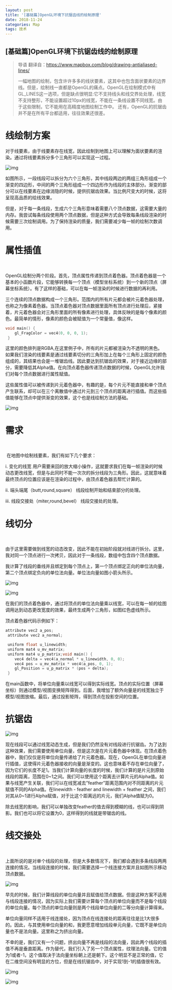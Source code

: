 ```yaml
---
layout: post 
title: '[基础篇]OpenGL环境下抗锯齿线的绘制原理'
date: 2018-11-24
categories: Map
tags: 技术
---
```


## [基础篇]OpenGL环境下抗锯齿线的绘制原理

> 导语 翻译自：https://www.mapbox.com/blog/drawing-antialiased-lines/ 
>
> 一幅地图的绘制，包含许许多多的线状要素，这其中也包含面状要素的边界线。但是，绘制线一直都是OpenGL的痛点。OpenGL在绘制模式中有GL_LINES这一选项，但是缺点很明显:它不支持线头和线交界处处理，线宽不支持整形，不能设置超过10px的线宽，不能在一条线设置不同线宽。由于这些限制，它不能用在高精度地图绘制工作中。 还有，OpenGL的抗锯齿并不是在所有平台都适用，往往效果还很差。

# 线绘制方案

​        对于线要素，由于线要素存在线宽，因此绘制到地图上可以理解为面状要素的渲染。通过将线要素拆分多个三角形可以实现这一过程。

![img](/images/posts/lines/clip_image002.png)

​        如图所示，一段线段可以拆分为六个三角形，其中线段两边的两组三角形组成一个渐变的四边形，中间的两个三角形组成一个四边形作为线段的主体部分。渐变的部分可以在线要素在边缘消隐的时候，提供抗锯齿效果。当比例尺变大的时候，这将呈现高品质的绘线效果。

 

​    但是，对于每一条线段，生成六个三角形意味着需要八个顶点数据，这需要大量的内存。我尝试每条线段使用两个顶点数据，但是这种方式会导致每条线段渲染的时候需要三次绘制调用。为了保持渲染的质量，我们需要减少每一帧的绘制次数调用。

# 属性插值

​    

​        OpenGL绘制分两个阶段。首先，顶点属性传递到顶点着色器。顶点着色器是一个基本的小函数片段，它能够转换每一个顶点（模型坐标系统）到一个新的顶点（屏幕坐标系统）。有了这样的基础，可以在每一帧渲染的时候进行数据的再利用。

​        三个连续的顶点数据构成一个三角形。范围内的所有片元都会被片元着色器处理，也称之为像素着色器。当顶点着色器对顶点数据里面所有顶点进行处理后，紧接着，片元着色器会对三角形里面的所有像素进行处理，具体反映的是每个像素的颜色。最简单的情形，像素的颜色会被赋值为一个常量值，像这样。

```c
void main() {
	gl_FragColor = vec4(0, 0, 0, 1);
 }
```



​        这里的颜色排列是RGBA,在这里例子中，所有的片元都被渲染为不透明的黑色。如果我们渲染的线要素是通过线要素切分的三角形加上在每个三角形上固定的颜色组成的，其结果也会是一堆锯齿线。因此要达到抗锯齿的效果，对于接近边缘的部分，需要降低其Alpha值。在向顶点着色器传递顶点数据的时候，OpenGL允许我们对每个顶点数据进行属性赋值。

​        这些属性值可以被传递到片元着色器中，有趣的是，每个片元不能直接和单个顶点产生联系，却可以在三个离散值中通过片元到三个顶点的距离进行插值。而这些插值能够在顶点中提供渐变的效果，这个也是线绘制方法的基础。

 

![img](/images/posts/lines/clip_image003.jpg)

# 需求

​    

​        在地图中绘制线要素，我们有如下几个要求：

i.          变化的线宽
 用户需要来回的放大缩小操作，这就要求我们在每一帧渲染的时候动态更改线宽，但是与此同时不能一次次的拆分线段为三角形。因此，这就意味着最终顶点的位置应该是在渲染的过程中，由顶点着色器去帮忙计算的。

ii.        端头端尾（butt,round,square）
 线段绘制开始和结束部分的处理。

iii.       线段交接处（miter,round,bevel）
 线段交接处的处理。

#            线切分

​    

​        由于这里需要做到线宽的动态改变，因此不能在初始阶段就对线进行拆分。这里，我对同一个顶点进行一次拷贝，因此对于一条线段，数组中包含四个顶点数据。

​        我计算了线段的垂线并且绑定到每个顶点上，第一个顶点绑定正向的单位法向量，第二个顶点绑定负向的单位法向量。单位法向量如图小箭头所示。

 

![img](/images/posts/lines/clip_image004.jpg)

![img](/images/posts/lines/clip_image005.png)


​         在我们的顶点着色器中，通过将顶点的单位法向量乘以线宽，可以在每一帧的绘图调用达到动态更改宽度的效果，最终生成两个三角形，如图红色虚线所示。

 

顶点着色器代码示例如下：

```c
attribute vec2 a_pos;
 attribute vec2 a_normal;

 uniform float u_linewidth;
 uniform mat4 u_mv_matrix;
 uniform mat4 u_p_matrix;void main() {
	vec4 delta = vec4(a_normal * u_linewidth, 0, 0);
	vec4 pos = u_mv_matrix * vec4(a_pos, 0, 1);
	gl_Position = u_p_matrix * (pos + delta);
 }
```



​        在main函数中，将单位向量乘以线宽可以得到实际线宽。顶点的实际位置（屏幕坐标）则通过模型/视图变换矩阵得到。后面，我增加了额外向量是的线宽独立于模型/视图放缩。最后，通过投影矩阵，得到顶点在投影空间的位置。

# 抗锯齿

![img](/images/posts/lines/clip_image006.jpg)

​        现在线段可以通过线宽动态生成，但是我们仍然没有对线段进行抗锯齿。为了达到这种效果，我们需要使用单位向量，但是这次是在片元着色器中体现。在顶点着色器中，我们仅仅是将单位向量传递给了片元着色器。现在，OpenGL在单位向量进行插值，这使得片元着色器接收的向量是渐变的。这也意味着不存在单位向量了，因为它们的长度不足1。当我们计算向量的长度的时候，我们计算的是片元到原始线段的距离，范围在0~1之间。我们可以使用这个距离去计算片元的Alpha值。如果与线宽产生关联，我们可以在线宽减去”feather”距离范围内对不同距离的片元赋值不同的Alpha值。在linewidth - feather and linewidth + feather 之间，我们对其从0~1进行Alpha赋值，对于比这个距离远的片元，我们Alpha值赋为0。

​        除去线宽的影响，我们可以单独改变feather的值去得到模糊的线，也可以得到阴影。我们也可以将它设置为0，这样得到的线就是带锯齿的线。

# 线交接处

​    

​        上面所说的是对单个线段的处理，但是大多数情况下，我们都会遇到多条线段两两连接的情况。当线段连接的时候，我们需要选择一个线连接方案并且如图所示移动顶点数据。

 

![img](/images/posts/lines/clip_image007.jpg)

​        早先的时候，我们计算线段的单位向量并且赋值给顶点数据。但是这种方案不适用与线段连接的情况，因为实际上我们需要计算每个顶点的单位向量而不是每个线段的单位向量。每个顶点的单位向量则是两个线段单位向量的二等分向量计算得来。

​        单位向量同样不适用于线连接处，因为顶点在线连接处的距离往往是比1大很多的。因此，与其使用单位向量的和，我更愿意增加线段单元向量，它既不是单位向量也不是法向量。这里称之为挤出向量。

​        不幸的是，我们又有一个问题，挤出向量不再是线段的法向量，因此两个线段的插值不再是垂直距离。作为替代，我们引入了另一个顶点属性，纹理法向量。它的值为1或者-1，这个值取决于法向量坐标朝上还是朝下。这个明显不是正常的值，它在二维空间没有明显的方位，但是在线抗锯齿中，对于实现1到-1的插值很有效。

![img](/images/posts/lines/clip_image008.gif)

![img](/images/posts/lines/clip_image009.png)
